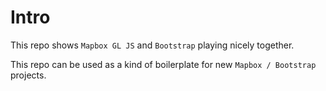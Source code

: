 # Intro

This repo shows `Mapbox GL JS` and `Bootstrap` playing nicely together.

This repo can be used as a kind of boilerplate for new `Mapbox / Bootstrap` projects.